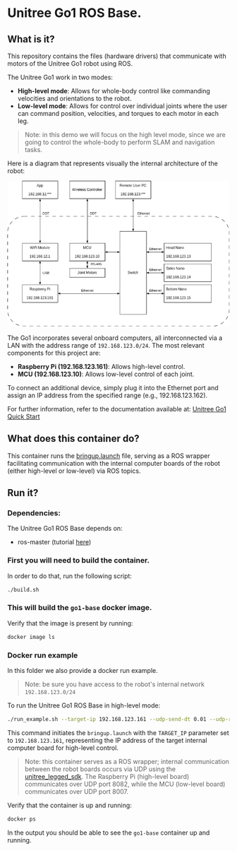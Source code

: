 # Unitree Go1 ROS Base. 

## What is it?

This repository contains the files (hardware drivers) that communicate with motors of the Unitree Go1 robot using ROS.

The Unitree Go1 work in two modes:

- **High-level mode**: Allows for whole-body control like commanding velocities and orientations to the robot.
- **Low-level mode**: Allows for control over individual joints where the user can command position, velocities, and torques to each motor in each leg.

> Note: in this demo we will focus on the high level mode, since we are going to control the whole-body to perform SLAM and navigation tasks.

Here is a diagram that represents visually the internal architecture of the robot:

![Go1 Architecture](../../images/go1-edu-architecture.png)

The Go1 incorporates several onboard computers, all interconnected via a LAN with the address range of `192.168.123.0/24`. The most relevant components for this project are: 

- **Raspberry Pi (192.168.123.161)**: Allows high-level control.
- **MCU (192.168.123.10)**: Allows low-level control of each joint.

To connect an additional device, simply plug it into the Ethernet port and assign an IP address from the specified range (e.g., 192.168.123.162).

For further information, refer to the documentation available at: [Unitree Go1 Quick Start](https://www.docs.quadruped.de/projects/go1/html/quick_start.html)

## What does this container do?

This container runs the [bringup.launch](catkin_ws/src/qre_go1/go1_bringup/launch/bringup.launch) file, serving as a ROS wrapper facilitating communication with the internal computer boards of the robot (either high-level or low-level) via ROS topics.

## Run it?

### Dependencies:

The Unitree Go1 ROS Base depends on:
  - ros-master (tutorial [here](../ros-master/))

### First you will need to build the container. 

In order to do that, run the following script:
```bash
./build.sh
```

### This will build the `go1-base` docker image. 

Verify that the image is present by running:
```bash
docker image ls
```

### Docker run example
In this folder we also provide a docker run example. 

> Note: be sure you have access to the robot's internal network `192.168.123.0/24`

To run the Unitree Go1 ROS Base in high-level mode:
```bash
./run_example.sh --target-ip 192.168.123.161 --udp-send-dt 0.01 --udp-recve-dt 0.01 --state-loop-rate 100
```

This command initiates the `bringup.launch` with the `TARGET_IP` parameter set to `192.168.123.161`, representing the IP address of the target internal computer board for high-level control.

> Note: this container serves as a ROS wrapper; internal communication between the robot boards occurs via UDP using the [unitree_legged_sdk](https://github.com/unitreerobotics/unitree_legged_sdk). The Raspberry Pi (high-level board) communicates over UDP port 8082, while the MCU (low-level board) communicates over UDP port 8007.

Verify that the container is up and running:
```bash
docker ps
```

In the output you should be able to see the `go1-base` container up and running.